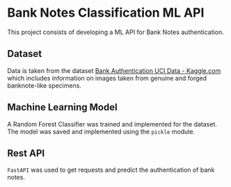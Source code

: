 # Bank Notes Classification ML API

This project consists of developing a ML API for Bank Notes authentication.

## Dataset

Data is taken from the dataset [Bank Authentication UCI Data - Kaggle.com](https://www.kaggle.com/datasets/ritesaluja/bank-note-authentication-uci-data) which includes information on images taken from genuine and forged banknote-like specimens.

## Machine Learning Model
 
A Random Forest Classifier was trained and implemented for the dataset. The model was saved and implemented using the `pickle` module.

## Rest API

`FastAPI` was used to get requests and predict the authentication of bank notes.
